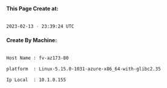 
   
#### This Page Create at:

```bash

2023-02-13 - 23:39:24 UTC

```

#### Create By Machine:

```bash

Host Name : fv-az173-80

platform  : Linux-5.15.0-1031-azure-x86_64-with-glibc2.35

Ip Local  : 10.1.0.155

```

